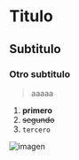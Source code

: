 # Titulo
## Subtitulo
### Otro subtitulo

> aaaaa

1. **primero**
2. ~~segundo~~
3. `tercero`


![imagen](https://marketing4ecommerce.net/wp-content/uploads/2018/06/GitHub-logo-2-imagen.jpg)

